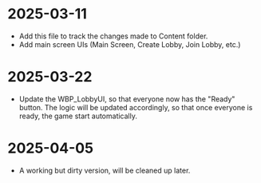 # 2025-03-11
- Add this file to track the changes made to Content folder.
- Add main screen UIs (Main Screen, Create Lobby, Join Lobby, etc.)

# 2025-03-22
- Update the WBP_LobbyUI, so that everyone now has the "Ready" button. The logic will be updated accordingly, so that once everyone is ready, the game start automatically.

# 2025-04-05
- A working but dirty version, will be cleaned up later.
